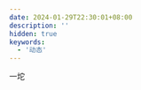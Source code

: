 ```yaml
---
date: 2024-01-29T22:30:01+08:00
description: ''
hidden: true
keywords:
  - '动态'
---
```


一坨

<!--more-->